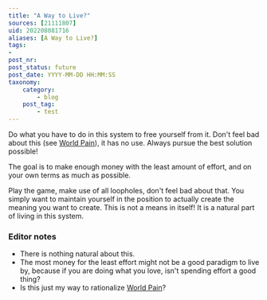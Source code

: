 ```yaml
---
title: "A Way to Live?"
sources: [21111807]
uid: 202208081716
aliases: [A Way to Live?]
tags:
-
post_nr:
post_status: future
post_date: YYYY-MM-DD HH:MM:SS
taxonomy:
    category:
        - blog
    post_tag:
        - test
---
```


Do what you have to do in this system to free yourself from it. Don't feel bad about this (see [World Pain](world-pain.md)), it has no use. Always pursue the best solution possible!

The goal is to make enough money with the least amount of effort, and on your own terms as much as possible.

Play the game, make use of all loopholes, don't feel bad about that. You simply want to maintain yourself in the position to actually create the meaning you want to create. This is not a means in itself! It is a natural part of living in this system.

### Editor notes
- There is nothing natural about this.
- The most money for the least effort might not be a good paradigm to live by, because if you are doing what you love, isn't spending effort a good thing?
- Is this just my way to rationalize [World Pain](world-pain.md)?